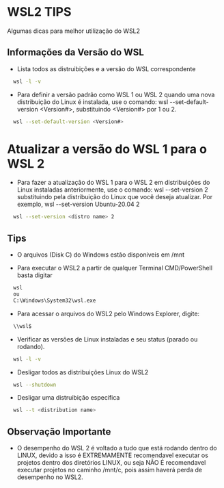 # WSL2 TIPS

Algumas dicas para melhor utilização do WSL2
## Informações da Versão do WSL

- Lista todos as distruibições e a versão do WSL correspondente
```bash
  wsl -l -v
```

- Para definir a versão padrão como WSL 1 ou WSL 2 quando uma nova distribuição do Linux é instalada, use o comando: wsl --set-default-version <Version#>, substituindo <Version#> por 1 ou 2.
```bash
  wsl --set-default-version <Version#>
```
# Atualizar a versão do WSL 1 para o WSL 2
- Para fazer a atualização do WSL 1 para o WSL 2 em distribuições do Linux instaladas anteriormente, use o comando: wsl --set-version <distro name> 2 substituindo <distro name> pela distribuição do Linux que você deseja atualizar. Por exemplo, wsl --set-version Ubuntu-20.04 2
```bash
  wsl --set-version <distro name> 2
```
  
## Tips

- O arquivos (Disk C) do Windows estão disponiveis em /mnt

- Para executar o WSL2 a partir de qualquer Terminal CMD/PowerShell basta digitar 
```bash
  wsl 
  ou 
  C:\Windows\System32\wsl.exe
```

- Para acessar o arquivos do WSL2 pelo Windows Explorer, digite:
```bash
  \\wsl$
```

- Verificar as versões de Linux instaladas e seu status (parado ou rodando).
```bash
  wsl -l -v
```

- Desligar todos as distribuições Linux do WSL2
```bash
  wsl --shutdown
```

- Desligar uma distruibição específica
```bash
  wsl --t <distribution name>
```
## Observação Importante

- O desempenho do WSL 2 é voltado a tudo que está rodando dentro do LINUX, devido a isso é EXTREMAMENTE recomendavel executar os projetos dentro dos diretórios LINUX, ou seja NÃO É recomendavel executar projetos no caminho /mnt/c, pois assim haverá perda de desempenho no WSL2.
